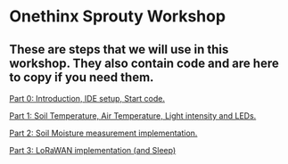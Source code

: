 # Onethinx Sprouty Workshop

## These are steps that we will use in this workshop. They also contain code and are here to copy if you need them.

[Part 0: Introduction, IDE setup, Start code.](Part_0_Introduction/)

[Part 1: Soil Temperature, Air Temperature, Light intensity and LEDs.](Part_1_Temperatures_and_Light/)

[Part 2: Soil Moisture measurement implementation.](Part_2_Soil_Moisture/)

[Part 3: LoRaWAN implementation (and Sleep)](Part_3_LoRaWAN/)
